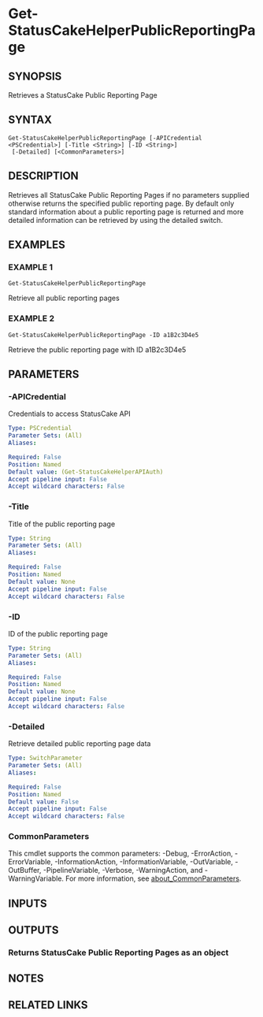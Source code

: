 # Get-StatusCakeHelperPublicReportingPage

## SYNOPSIS
Retrieves a StatusCake Public Reporting Page

## SYNTAX

```
Get-StatusCakeHelperPublicReportingPage [-APICredential <PSCredential>] [-Title <String>] [-ID <String>]
 [-Detailed] [<CommonParameters>]
```

## DESCRIPTION
Retrieves all StatusCake Public Reporting Pages if no parameters supplied otherwise returns the specified public reporting page.
By default only standard information about a public reporting page is returned and more detailed information can be retrieved by using the detailed switch.

## EXAMPLES

### EXAMPLE 1
```
Get-StatusCakeHelperPublicReportingPage
```

Retrieve all public reporting pages

### EXAMPLE 2
```
Get-StatusCakeHelperPublicReportingPage -ID a1B2c3D4e5
```

Retrieve the public reporting page with ID a1B2c3D4e5

## PARAMETERS

### -APICredential
Credentials to access StatusCake API

```yaml
Type: PSCredential
Parameter Sets: (All)
Aliases:

Required: False
Position: Named
Default value: (Get-StatusCakeHelperAPIAuth)
Accept pipeline input: False
Accept wildcard characters: False
```

### -Title
Title of the public reporting page

```yaml
Type: String
Parameter Sets: (All)
Aliases:

Required: False
Position: Named
Default value: None
Accept pipeline input: False
Accept wildcard characters: False
```

### -ID
ID of the public reporting page

```yaml
Type: String
Parameter Sets: (All)
Aliases:

Required: False
Position: Named
Default value: None
Accept pipeline input: False
Accept wildcard characters: False
```

### -Detailed
Retrieve detailed public reporting page data

```yaml
Type: SwitchParameter
Parameter Sets: (All)
Aliases:

Required: False
Position: Named
Default value: False
Accept pipeline input: False
Accept wildcard characters: False
```

### CommonParameters
This cmdlet supports the common parameters: -Debug, -ErrorAction, -ErrorVariable, -InformationAction, -InformationVariable, -OutVariable, -OutBuffer, -PipelineVariable, -Verbose, -WarningAction, and -WarningVariable. For more information, see [about_CommonParameters](http://go.microsoft.com/fwlink/?LinkID=113216).

## INPUTS

## OUTPUTS

### Returns StatusCake Public Reporting Pages as an object
## NOTES

## RELATED LINKS
